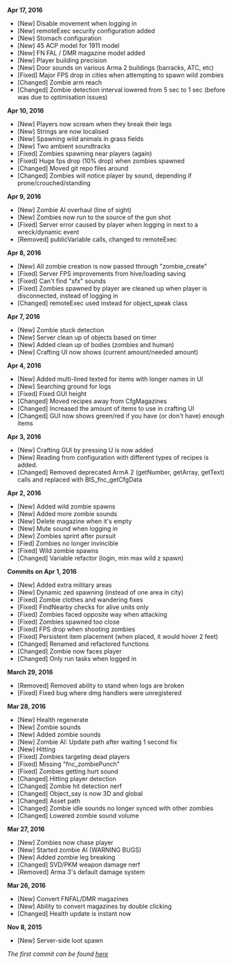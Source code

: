 **Apr 17, 2016**

- [New] Disable movement when logging in
- [New] remoteExec security configuration added
- [New] Stomach configuration
- [New] 45 ACP model for 1911 model
- [New] FN FAL / DMR magazine model added
- [New] Player building precision
- [New] Door sounds on various Arma 2 buildings (barracks, ATC, etc)
- [Fixed] Major FPS drop in cities when attempting to spawn wild zombies
- [Changed] Zombie arm reach
- [Changed] Zombie detection interval lowered from 5 sec to 1 sec (before was due to optimisation issues)

**Apr 10, 2016**
- [New] Players now scream when they break their legs
- [New] Strings are now localised
- [New] Spawning wild animals in grass fields
- [New] Two ambient soundtracks
- [Fixed] Zombies spawning near players (again)
- [Fixed] Huge fps drop (10% drop) when zombies spawned
- [Changed] Moved git repo files around
- [Changed] Zombies will notice player by sound, depending if prone/crouched/standing

**Apr 9, 2016**
- [New] Zombie AI overhaul (line of sight)
- [New] Zombies now run to the source of the gun shot
- [Fixed] Server error caused by player when logging in next to a wreck/dynamic event
- [Removed] publicVariable calls, changed to remoteExec

**Apr 8, 2016**
- [New] All zombie creation is now passed through "zombie_create"
- [Fixed] Server FPS improvements from hive/loading saving
- [Fixed] Can't find "sfx" sounds
- [Fixed] Zombies spawned by player are cleaned up when player is disconnected, instead of logging in
- [Changed] remoteExec used instead for object_speak class

**Apr 7, 2016**
- [New] Zombie stuck detection
- [New] Server clean up of objects based on timer
- [New] Added clean up of bodies (zombies and human)
- [New] Crafting UI now shows (current amount/needed amount)

**Apr 4, 2016**
- [New] Added multi-lined texted for items with longer names in UI
- [New] Searching ground for logs
- [Fixed] Fixed GUI height
- [Changed] Moved recipes away from CfgMagazines
- [Changed] Increased the amount of items to use in crafting UI
- [Changed] GUI now shows green/red if you have (or don't have) enough items

**Apr 3, 2016**
- [New] Crafting GUI by pressing U is now added
- [New] Reading from configuration with different types of recipes is added.
- [Changed] Removed deprecated ArmA 2 (getNumber, getArray, getText) calls and replaced with BIS_fnc_getCfgData

**Apr 2, 2016**
- [New] Added wild zombie spawns
- [New] Added more zombie sounds
- [New] Delete magazine when it's empty
- [New] Mute sound when logging in
- [New] Zombies sprint after pursuit
- [Fied] Zombies no longer invincible
- [Fixed] Wild zombie spawns
- [Changed] Variable refactor (login, min max wild z spawn)

**Commits on Apr 1, 2016**
- [New] Added extra military areas
- [New] Dynamic zed spawning (instead of one area in city)
- [Fixed] Zombie clothes and wandering fixes
- [Fixed] FindNearby checks for alive units only
- [Fixed] Zombies faced opposite way when attacking
- [Fixed] Zombies spawned too close
- [Fixed] FPS drop when shooting zombies
- [Fixed] Persistent item placement (when placed, it would hover 2 feet)
- [Changed] Renamed and refactored functions
- [Changed] Zombie now faces player
- [Changed] Only run tasks when logged in

**March 29, 2016**
- [Removed] Removed ability to stand when logs are broken
- [Fixed] Fixed bug where dmg handlers were unregistered

**Mar 28, 2016**
- [New] Health regenerate
- [New] Zombie sounds
- [New] Added zombie sounds
- [New] Zombie AI: Update path after waiting 1 second fix
- [New] Hitting
- [Fixed] Zombies targeting dead players
- [Fixed] Missing "fnc_zombiePunch"
- [Fixed] Zombies getting hurt sound
- [Changed] Hitting player detection
- [Changed] Zombie hit detection nerf
- [Changed] Object_say is now 3D and global
- [Changed] Asset path
- [Changed] Zombie idle sounds no longer synced with other zombies
- [Changed] Lowered zombie sound volume

**Mar 27, 2016**
- [New] Zombies now chase player
- [New] Started zombie AI (WARNING BUGS)
- [New] Added zombie leg breaking
- [Changed] SVD/PKM weapon damage nerf
- [Removed] Arma 3's default damage system

**Mar 26, 2016**
- [New] Convert FNFAL/DMR magazines
- [New] Ability to convert magazines by double clicking
- [Changed] Health update is instant now

**Nov 8, 2015**
- [New] Server-side loot spawn

*The first commit can be found [here](https://github.com/OutbreakMod/Outbreak/commit/967fc3781b8805d61ee70946b7b9893cb74abc87)*